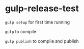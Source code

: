 gulp-release-test
=================

`gulp setup` for first time running

`gulp` to compile

`gulp publish` to compile and publish
